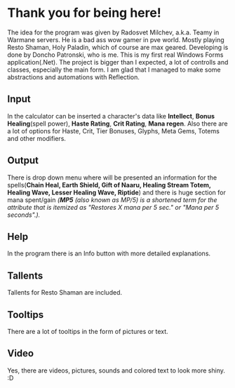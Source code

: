 # Thank you for being here!
The idea for the program was given by Radosvet Milchev, a.k.a. Teamy in Warmane servers. He is a bad ass wow gamer in pve world. Mostly playing Resto Shaman, Holy Paladin, which of course are max geared.
Developing is done by Doncho Patronski, who is me. This is my first real Windows Forms application(.Net). The project is bigger than I expected, a lot of controlls and classes, especially the main form. I am glad that I managed to make some abstractions and automations with Reflection.

## Input
In the calculator can be inserted a character's data like **Intellect**, **Bonus Healing**(spell power), **Haste Rating**, **Crit Rating**, **Mana regen**. Also there are a lot of options for Haste, Crit, Tier Bonuses, Glyphs, Meta Gems, Totems and other modifiers.

## Output
Тhere is drop down menu where will be presented an information for the spells(**Chain Heal, Earth Shield, Gift of Naaru, Healing Stream Totem, Healing Wave, Lesser Healing Wave, Riptide**) and there is huge section for mana spent/gain *(**MP5** (also known as MP/5) is a shortened term for the attribute that is itemized as "Restores X mana per 5 sec." or "Mana per 5 seconds".).*

## Help
In the program there is an Info button with more detailed explanations.

## Tallents
Tallents for Resto Shaman are included.

## Tooltips
There are a lot of tooltips in the form of pictures or text.

## Video
Yes, there are videos, pictures, sounds and colored text to look more shiny. :D

